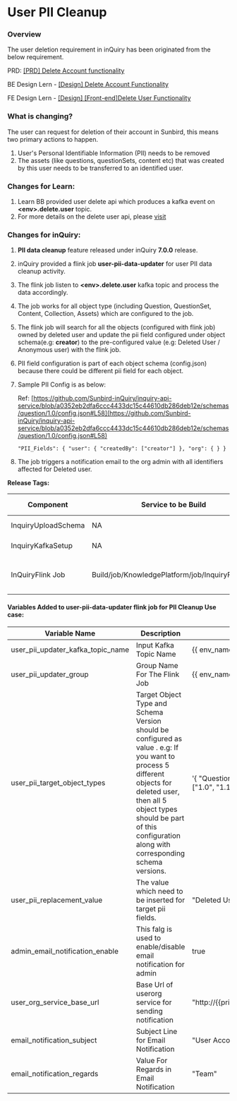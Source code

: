 # User PII Cleanup

### Overview <a href="#overview" id="overview"></a>

The user deletion requirement in inQuiry has been originated from the below requirement.

PRD: [\[PRD\] Delete Account functionality](https://project-sunbird.atlassian.net/wiki/spaces/SBDES/pages/3351969808)

BE Design Lern - [\[Design\] Delete Account Functionality](https://project-sunbird.atlassian.net/wiki/spaces/SBDES/pages/3354492949)

FE Design Lern - [\[Design\] \[Front-end\]Delete User Functionality](https://project-sunbird.atlassian.net/wiki/spaces/SUN/pages/3359146039)

### What is changing? <a href="#what-is-changing" id="what-is-changing"></a>

The user can request for deletion of their account in Sunbird, this means two primary actions to happen.

1. User's Personal Identifiable Information (PII) needs to be removed
2. The assets (like questions, questionSets, content etc) that was created by this user needs to be transferred to an identified user.

### Changes for Learn: <a href="#scope-for-inquiry" id="scope-for-inquiry"></a>

1. Learn BB provided user delete api which produces a kafka event on **\<env>.delete.user** topic.
2. For more details on the delete user api, please [visit](https://lern.sunbird.org/)&#x20;

### Changes for inQuiry: <a href="#scope-for-inquiry" id="scope-for-inquiry"></a>

1. **PII data cleanup** feature released under inQuiry **7.0.0** release.
2. inQuiry provided a flink job **user-pii-data-updater** for user PII data cleanup activity.
3. The flink job listen to **\<env>.delete.user** kafka topic and process the data accordingly.
4. The job works for all object type (including Question, QuestionSet, Content, Collection, Assets) which are configured to the job.
5. The flink job will search for all the objects (configured with flink job) owned by deleted user and update the pii field configured under object schema(e.g: **creator**) to the pre-configured value (e.g: Deleted User / Anonymous user) with the flink job.
6. PII field configuration is part of each object schema (config.json) because there could be different pii field for each object.
7.  Sample PII Config is as below:

    Ref:  [https://github.com/Sunbird-inQuiry/inquiry-api-service/blob/a0352eb2dfa6ccc4433dc15c44610db286deb12e/schemas/question/1.0/config.json#L58](https://github.com/Sunbird-inQuiry/inquiry-api-service/blob/a0352eb2dfa6ccc4433dc15c44610db286deb12e/schemas/question/1.0/config.json#L58)

    `"PII_Fields": { "user": { "createdBy": ["creator"] }, "org": { } }`
8. The job triggers a notification email to the org admin with all identifiers affected for Deleted user.

**Release Tags:**

<table><thead><tr><th width="133">Component</th><th width="114">Service to be Build</th><th>Build Tag</th><th>Deploy Job</th><th>Deployment Tag</th><th>Comment</th></tr></thead><tbody><tr><td>InquiryUploadSchema</td><td>NA</td><td>NA</td><td>Deploy/Kubernetes/UploadSchema</td><td><a href="https://github.com/project-sunbird/sunbird-devops/tree/release-7.0.0_RC4">release-7.0.0_RC4</a></td><td>schema tag: <a href="https://github.com/Sunbird-inQuiry/inquiry-api-service/tree/release-7.0.0_RC4">release-7.0.0_RC4</a> Note: the job should be re-imported using <a href="https://github.com/project-sunbird/sunbird-devops/blob/release-7.0.0_RC4/deploy/jenkins/jobs/Deploy/jobs/dev/jobs/Kubernetes/jobs/InquiryUploadSchema/config.xml">script</a></td></tr><tr><td>InquiryKafkaSetup</td><td>NA</td><td>NA</td><td>Deploy/job/dev/job/KnowledgePlatform/job/InquiryKafkaSetup/</td><td><a href="https://github.com/Sunbird-inQuiry/data-pipeline/tree/release-7.0.0_RC4">release-7.0.0_RC4</a></td><td>A new kafka topic &#x3C;env>.delete.user has to be created for user-pii-data-updater flink job</td></tr><tr><td>InQuiryFlink Job</td><td>Build/job/KnowledgePlatform/job/InquiryFlinkJob</td><td><a href="https://github.com/Sunbird-inQuiry/data-pipeline/tree/release-7.0.0_RC7">release-7.0.0_RC7</a></td><td>Deploy/job/dev/job/KnowledgePlatform/job/InquiryFlinkJob/</td><td><a href="https://github.com/Sunbird-inQuiry/data-pipeline/tree/release-7.0.0_RC7">release-7.0.0_RC7</a></td><td>A New Flink Job user-pii-data-updater is added.<br><br>Config File Reference For Above Job: <a href="https://github.com/Sunbird-inQuiry/data-pipeline/blob/2297fe1288654283f586d1802d458f4238c1e3f6/kubernetes/helm_charts/datapipeline_jobs/values.j2#L264">https://github.com/Sunbird-inQuiry/data-pipeline/blob/2297fe1288654283f586d1802d458f4238c1e3f6/kubernetes/helm_charts/datapipeline_jobs/values.j2#L264</a></td></tr></tbody></table>

#### &#x20;Variables Added to user-pii-data-updater flink job for PII Cleanup Use case: <a href="#document-release-version" id="document-release-version"></a>

| Variable Name                          | Description                                                                                                                                                                                                                                    | Default Value                                                     |
| -------------------------------------- | ---------------------------------------------------------------------------------------------------------------------------------------------------------------------------------------------------------------------------------------------- | ----------------------------------------------------------------- |
| user\_pii\_updater\_kafka\_topic\_name | Input Kafka Topic Name                                                                                                                                                                                                                         | \{{ env\_name \}}.delete.user                                     |
| user\_pii\_updater\_group              | Group Name For The Flink Job                                                                                                                                                                                                                   | \{{ env\_name \}}-user-pii-updater-group                          |
| user\_pii\_target\_object\_types       | Target Object Type and Schema Version should be configured as value . e.g: If you want to process 5 different objects for deleted user, then all 5 object types should be part of this configuration along with corresponding schema versions. | '{ "Question": \["1.0", "1.1"], "QuestionSet": \["1.0", "1.1"] }' |
| user\_pii\_replacement\_value          | The value which need to be inserted for target pii fields.                                                                                                                                                                                     | "Deleted User"                                                    |
| admin\_email\_notification\_enable     | This falg is used to enable/disable email notification for admin                                                                                                                                                                               | true                                                              |
| user\_org\_service\_base\_url          | Base Url of userorg service for sending notification                                                                                                                                                                                           | "http://\{{private\_ingressgateway\_ip\}}/userorg"                |
| email\_notification\_subject           | Subject Line for Email Notification                                                                                                                                                                                                            | "User Account Deletion Notification"                              |
| email\_notification\_regards           | Value For Regards in Email Notification                                                                                                                                                                                                        | "Team"                                                            |

